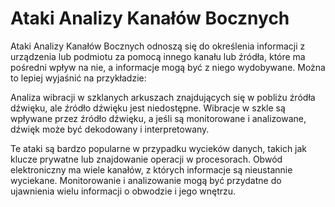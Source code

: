 # Ataki Analizy Kanałów Bocznych

Ataki Analizy Kanałów Bocznych odnoszą się do określenia informacji z urządzenia lub podmiotu za pomocą innego kanału lub źródła, które ma pośredni wpływ na nie, a informacje mogą być z niego wydobywane. Można to lepiej wyjaśnić na przykładzie:

Analiza wibracji w szklanych arkuszach znajdujących się w pobliżu źródła dźwięku, ale źródło dźwięku jest niedostępne. Wibracje w szkle są wpływane przez źródło dźwięku, a jeśli są monitorowane i analizowane, dźwięk może być dekodowany i interpretowany.

Te ataki są bardzo popularne w przypadku wycieków danych, takich jak klucze prywatne lub znajdowanie operacji w procesorach. Obwód elektroniczny ma wiele kanałów, z których informacje są nieustannie wyciekane. Monitorowanie i analizowanie mogą być przydatne do ujawnienia wielu informacji o obwodzie i jego wnętrzu.
